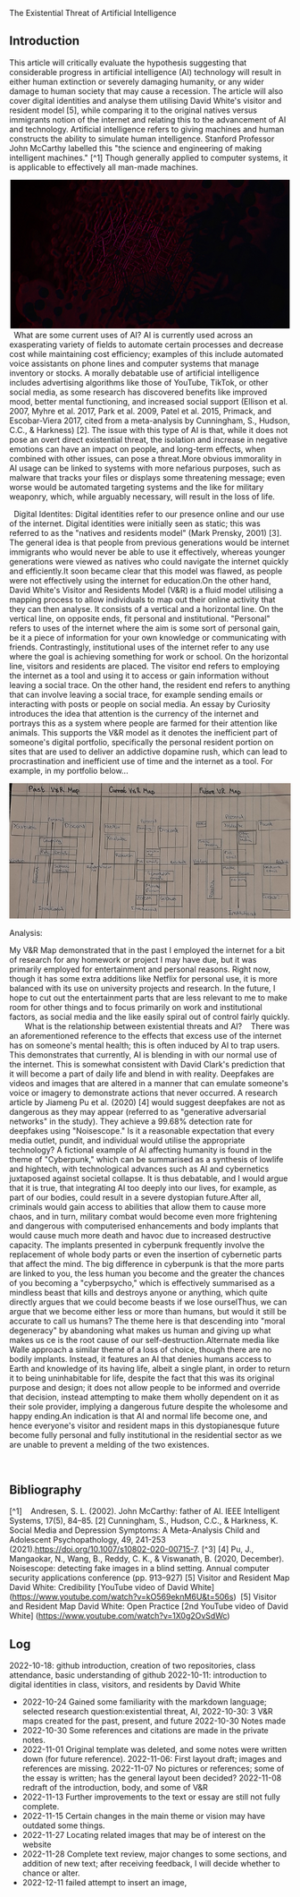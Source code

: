 The Existential Threat of Artificial Intelligence


## Introduction 

This article will critically evaluate the hypothesis suggesting that considerable progress in artificial intelligence (AI) technology will result in either human extinction or severely damaging humanity, or any wider damage to human society that may cause a recession. The article will also cover digital identities and analyse them utilising David White's visitor and resident model [5], while comparing it to the original natives versus immigrants notion of the internet and relating this to the advancement of AI and technology. Artificial intelligence refers to giving machines and human constructs the ability to simulate human intelligence. Stanford Professor John McCarthy labelled this "the science and engineering of making intelligent machines." [^1] Though generally applied to computer systems, it is applicable to effectively all man-made machines.

![edited image 2](https://github.com/2206080/CS220AU-DP-2022/blob/main/assets/Image%20edit%202.png)
 
What are some current uses of AI?
AI is currently used across an exasperating variety of fields to automate certain processes and decrease cost while maintaining cost efficiency; examples of this include automated voice assistants on phone lines and computer systems that manage inventory or stocks. A morally debatable use of artificial intelligence includes advertising algorithms like those of YouTube, TikTok, or other social media, as some research has discovered benefits like improved mood, better mental functioning, and increased social support (Ellison et al. 2007, Myhre et al. 2017, Park et al. 2009, Patel et al. 2015, Primack, and Escobar-Viera 2017, cited from a meta-analysis by Cunningham, S., Hudson, C.C., & Harkness) [2]. The issue with this type of AI is that, while it does not pose an overt direct existential threat, the isolation and increase in negative emotions can have an impact on people, and long-term effects, when combined with other issues, can pose a threat.More obvious immorality in AI usage can be linked to systems with more nefarious purposes, such as malware that tracks your files or displays some threatening message; even worse would be automated targeting systems and the like for military weaponry, which, while arguably necessary, will result in the loss of life.

 
Digital Identites:
Digital identities refer to our presence online and our use of the internet. Digital identities were initially seen as static; this was referred to as the "natives and residents model" (Mark Prensky, 2001) [3]. The general idea is that people from previous generations would be internet immigrants who would never be able to use it effectively, whereas younger generations were viewed as natives who could navigate the internet quickly and efficiently.It soon became clear that this model was flawed, as people were not effectively using the internet for education.On the other hand, David White's Visitor and Residents Model (V&R) is a fluid model utilising a mapping process to allow individuals to map out their online activity that they can then analyse. It consists of a vertical and a horizontal line. On the vertical line, on opposite ends, fit personal and institutional. "Personal" refers to uses of the internet where the aim is some sort of personal gain, be it a piece of information for your own knowledge or communicating with friends. Contrastingly, institutional uses of the internet refer to any use where the goal is achieving something for work or school. On the horizontal line, visitors and residents are placed. The visitor end refers to employing the internet as a tool and using it to access or gain information without leaving a social trace. On the other hand, the resident end refers to anything that can involve leaving a social trace, for example sending emails or interacting with posts or people on social media. An essay by Curiosity introduces the idea that attention is the currency of the internet and portrays this as a system where people are farmed for their attention like animals. This supports the V&R model as it denotes the inefficient part of someone's digital portfolio, specifically the personal resident portion on sites that are used to deliver an addictive dopamine rush, which can lead to procrastination and inefficient use of time and the internet as a tool. For example, in my portfolio below...

![My V&R Map](https://github.com/2206080/CS220AU-DP-2022/blob/main/assets/img/vrmap.jpg)


Analysis:

My V&R Map demonstrated that in the past I employed the internet for a bit of research for any homework or project I may have due, but it was primarily employed for entertainment and personal reasons. Right now, though it has some extra additions like Netflix for personal use, it is more balanced with its use on university projects and research. In the future, I hope to cut out the entertainment parts that are less relevant to me to make room for other things and to focus primarily on work and institutional factors, as social media and the like easily spiral out of control fairly quickly.
 
 
  
What is the relationship between existential threats and AI?
  
There was an aforementioned reference to the effects that excess use of the internet has on someone's mental health; this is often induced by AI to trap users. This demonstrates that currently, AI is blending in with our normal use of the internet. This is somewhat consistent with David Clark's prediction that it will become a part of daily life and blend in with reality. Deepfakes are videos and images that are altered in a manner that can emulate someone's voice or imagery to demonstrate actions that never occurred. A research article by Jiameng Pu et al. (2020) [4] would suggest deepfakes are not as dangerous as they may appear (referred to as "generative adversarial networks" in the study). They achieve a 99.68% detection rate for deepfakes using "Noisescope." Is it a reasonable expectation that every media outlet, pundit, and individual would utilise the appropriate technology? A fictional example of AI affecting humanity is found in the theme of "Cyberpunk," which can be summarised as a synthesis of lowlife and hightech, with technological advances such as AI and cybernetics juxtaposed against societal collapse. It is thus debatable, and I would argue that it is true, that integrating AI too deeply into our lives, for example, as part of our bodies, could result in a severe dystopian future.After all, criminals would gain access to abilities that allow them to cause more chaos, and in turn, military combat would become even more frightening and dangerous with computerised enhancements and body implants that would cause much more death and havoc due to increased destructive capacity. The implants presented in cyberpunk frequently involve the replacement of whole body parts or even the insertion of cybernetic parts that affect the mind. The big difference in cyberpunk is that the more parts are linked to you, the less human you become and the greater the chances of you becoming a "cyberpsycho," which is effectively summarised as a mindless beast that kills and destroys anyone or anything, which quite directly argues that we could become beasts if we lose ourselThus, we can argue that we become either less or more than humans, but would it still be accurate to call us humans? The theme here is that descending into "moral degeneracy" by abandoning what makes us human and giving up what makes us ce is the root cause of our self-destruction.Alternate media like Walle approach a similar theme of a loss of choice, though there are no bodily implants. Instead, it features an AI that denies humans access to Earth and knowledge of its having life, albeit a single plant, in order to return it to being uninhabitable for life, despite the fact that this was its original purpose and design; it does not allow people to be informed and override that decision, instead attempting to make them wholly dependent on it as their sole provider, implying a dangerous future despite the wholesome and happy ending.An indication is that AI and normal life become one, and hence everyone's visitor and resident maps in this dystopianesque future become fully personal and fully institutional in the residential sector as we are unable to prevent a melding of the two existences.
  


     
## Bibliography

[^1]    Andresen, S. L. (2002). John McCarthy: father of AI. IEEE Intelligent Systems, 17(5), 84–85.
[2] Cunningham, S., Hudson, C.C., & Harkness, K. Social Media and Depression Symptoms: A Meta-Analysis Child and Adolescent Psychopathology, 49, 241-253 (2021).https://doi.org/10.1007/s10802-020-00715-7.
[^3]
[4] Pu, J., Mangaokar, N., Wang, B., Reddy, C. K., & Viswanath, B. (2020, December). Noisescope: detecting fake images in a blind setting. Annual computer security applications conference (pp. 913–927)
[5] Visitor and Resident Map David White: Credibility [YouTube video of David White] (https://www.youtube.com/watch?v=kO569eknM6U&t=506s) 
[5] Visitor and Resident Map David White: Open Practice [2nd YouTube video of David White] (https://www.youtube.com/watch?v=1X0g2OvSdWc)


## Log

2022-10-18: github introduction, creation of two repositories, class attendance, basic understanding of github
2022-10-11: introduction to digital identities in class, visitors, and residents by David White
- 2022-10-24 Gained some familiarity with the markdown language; selected research question:existential threat, AI,
2022-10-30: 3 V&R maps created for the past, present, and future
2022-10-30 Notes made
- 2022-10-30 Some references and citations are made in the private notes.
- 2022-11-01 Original template was deleted, and some notes were written down (for future reference).
2022-11-06: First layout draft; images and references are missing.
2022-11-07 No pictures or references; some of the essay is written; has the general layout been decided?
2022-11-08 redraft of the introduction, body, and some of V&R
- 2022-11-13 Further improvements to the text or essay are still not fully complete.
- 2022-11-15 Certain changes in the main theme or vision may have outdated some things.
- 2022-11-27 Locating related images that may be of interest on the website
- 2022-11-28 Complete text review, major changes to some sections, and addition of new text; after receiving feedback, I will decide whether to chance or alter.
- 2022-12-11 failed attempt to insert an image,
<br>
